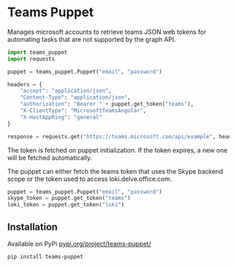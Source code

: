# Teams Puppet
Manages microsoft accounts to retrieve teams JSON web tokens for automating tasks that are not supported by the graph API.

```python
import teams_puppet
import requests

puppet = teams_puppet.Puppet("email", "password")

headers = {
    "accept": "application/json",
    "Content-Type": "application/json",
    "authorization": "Bearer " + puppet.get_token("teams"),
    "X-ClientType": "MicrosoftTeamsAngular",
    "X-HostAppRing": "general"
}

response = requests.get("https://teams.microsoft.com/api/example", headers=headers)
```

The token is fetched on puppet initialization. If the token expires, a new one will be fetched automatically.

The puppet can either fetch the teams token that uses the Skype backend scope or the token used to access loki.delve.office.com.

```python
puppet = teams_puppet.Puppet("email", "password")
skype_token = puppet.get_token("teams")
loki_token = puppet.get_token("loki")
```

## Installation
Available on PyPi
[pypi.org/project/teams-puppet/](https://pypi.org/project/teams-puppet/)
```bash
pip install teams-puppet
```
